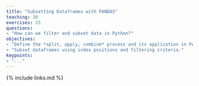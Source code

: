 ```yaml
---
title: "Subsetting Dataframes with PANDAS"
teaching: 30
exercises: 15
questions:
- "How can we filter and subset data in Python?"
objectives:
- "Define the *split, apply, combine* process and its application in PANDAS."
- "Subset dataframes using index positions and filtering criteria."
keypoints:
- "..."
---
```



{% include links.md %}
